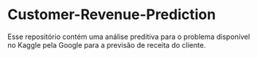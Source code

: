 # Customer-Revenue-Prediction
 
Esse repositório contém uma análise preditiva para o problema disponível no Kaggle pela Google para a previsão de receita do cliente.
